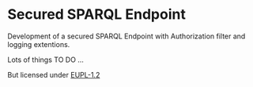 # Secured SPARQL Endpoint

Development of a secured SPARQL Endpoint with Authorization filter and logging extentions.

Lots of things TO DO ...

But licensed under [EUPL-1.2](LICENSE.md)
